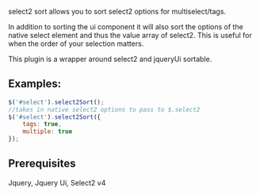 select2 sort allows you to sort select2 options for multiselect/tags.

In addition to sorting the ui component it will also sort the options of the native select element and thus the value array of select2. This is useful for when the order of your selection matters.

This plugin is a wrapper around select2 and jqueryUi sortable.

## Examples:

```javascript
$('#select').select2Sort();
//takes in native select2 options to pass to $.select2
$('#select').select2Sort({
    tags: true,
    multiple: true
});
```

## Prerequisites
Jquery, Jquery Ui, Select2 v4

